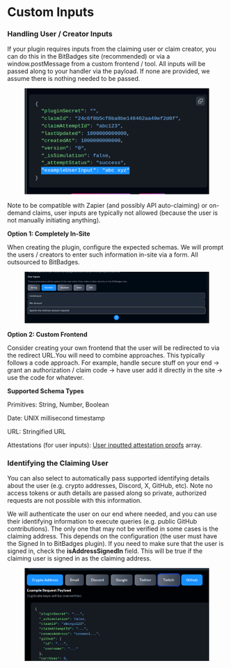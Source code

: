 # Custom Inputs

### Handling User / Creator Inputs

If your plugin requires inputs from the claiming user or claim creator, you can do this in the BitBadges site (recommended) or via a window.postMessage from a custom frontend / tool. All inputs will be passed along to your handler via the payload. If none are provided, we assume there is nothing needed to be passed.

<figure><img src="../../../../../.gitbook/assets/image (165).png" alt=""><figcaption></figcaption></figure>

Note to be compatible with Zapier (and possibly API auto-claiming) or on-demand claims, user inputs are typically not allowed (because the user is not manually initiating anything).&#x20;

**Option 1: Completely In-Site**

When creating the plugin, configure the expected schemas. We will prompt the users / creators to enter such information in-site via a form. All outsourced to BitBadges.

<figure><img src="../../../../../.gitbook/assets/image (121).png" alt=""><figcaption></figcaption></figure>

**Option 2: Custom Frontend**

Consider creating your own frontend that the user will be redirected to via the redirect URL.You will need to combine approaches. This typically follows a code approach. For example, handle secure stuff on your end -> grant an authorization / claim code -> have user add it directly in the site -> use the code for whatever.

**Supported Schema Types**

Primitives: String, Number, Boolean

Date: UNIX millisecond timestamp

URL: Stringified URL

Attestations (for user inputs): [User inputted attestation proofs](../../../../core-concepts/verifiable-attestations/) array.

### Identifying the Claiming User

You can also select to automatically pass supported identifying details about the user (e.g. crypto addresses, Discord, X, GitHub, etc).  Note no access tokens or auth details are passed along so private, authorized requests are not possible with this information.

We will authenticate the user on our end where needed, and you can use their identifying information to execute queries (e.g. public GitHub contributions). The only one that may not be verified in some cases is the claiming address. This depends on the configuration (the user must have the Signed In to BitBadges plugin). If you need to make sure that the user is signed in, check the **isAddressSignedIn** field. This will be true if the claiming user is signed in as the claiming address.

<figure><img src="../../../../../.gitbook/assets/image (7) (1).png" alt=""><figcaption></figcaption></figure>
